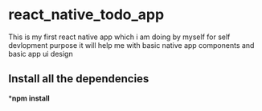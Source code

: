 # react_native_todo_app
This is my first react native app which i am doing by myself for self devlopment purpose it will help me with basic native app components and basic app ui design 

## Install all the dependencies
***npm install**